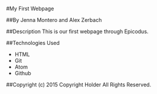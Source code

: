 #My First Webpage

##By Jenna Montero and Alex Zerbach

##Description
This is our first webpage through Epicodus.

##Technologies Used
* HTML
* Git
* Atom
* Github

##Copyright (c) 2015 Copyright Holder All Rights Reserved.
